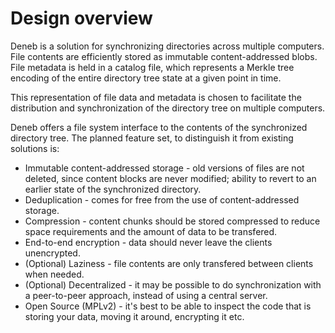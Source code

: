 # Design overview

Deneb is a solution for synchronizing directories across multiple computers. File contents are efficiently stored as immutable content-addressed blobs. File metadata is held in a catalog file, which represents a Merkle tree encoding of the entire directory tree state at a given point in time.

This representation of file data and metadata is chosen to facilitate the distribution and synchronization of the directory tree on multiple computers.

Deneb offers a file system interface to the contents of the synchronized directory tree. The planned feature set, to distinguish it from existing solutions is:

* Immutable content-addressed storage - old versions of files are not deleted, since content blocks are never modified; ability to revert to an earlier state of the synchronized directory.
* Deduplication - comes for free from the use of content-addressed storage.
* Compression - content chunks should be stored compressed to reduce space requirements and the amount of data to be transfered.
* End-to-end encryption - data should never leave the clients unencrypted.
* (Optional) Laziness - file contents are only transfered between clients when needed.
* (Optional) Decentralized - it may be possible to do synchronization with a peer-to-peer approach, instead of using a central server.
* Open Source (MPLv2) - it's best to be able to inspect the code that is storing your data, moving it around, encrypting it etc.
